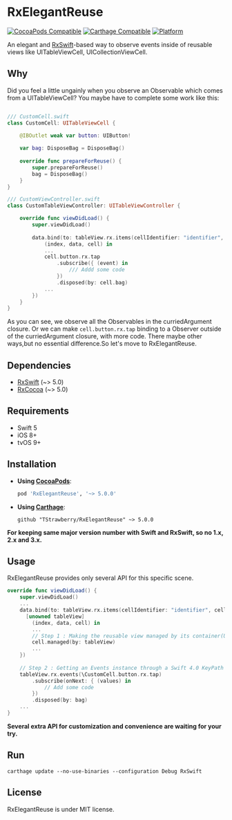# 	RxElegantReuse

[![CocoaPods Compatible](https://img.shields.io/cocoapods/v/RxElegantReuse.svg)](https://img.shields.io/cocoapods/v/RxElegantReuse.svg)
[![Carthage Compatible](https://img.shields.io/badge/Carthage-compatible-4BC51D.svg?style=flat)](https://github.com/Carthage/Carthage)
[![Platform](https://img.shields.io/cocoapods/p/RxElegantReuse.svg?style=flat)](https://github.com/TStrawberry/RxElegantReuse)



An elegant and [RxSwift](https://github.com/ReactiveX/RxSwift)-based way to observe events inside of reusable views like UITableViewCell, UICollectionViewCell.

## Why
Did you feel a little ungainly when you observe an Observable which comes from a UITableViewCell? You maybe have to complete some work like this:
```swift

/// CustomCell.swift
class CustomCell: UITableViewCell {

    @IBOutlet weak var button: UIButton!
    
    var bag: DisposeBag = DisposeBag()
    
    override func prepareForReuse() {
        super.prepareForReuse()
        bag = DisposeBag()
    }
}

/// CustomViewController.swift
class CustomTableViewController: UITableViewController {

    override func viewDidLoad() {
        super.viewDidLoad()
        
        data.bind(to: tableView.rx.items(cellIdentifier: "identifier", cellType: CustomCell.self), curriedArgument: {
            (index, data, cell) in
            ...
            cell.button.rx.tap
                .subscribe({ (event) in
                    /// Addd some code
                })
                .disposed(by: cell.bag) 
            ...
        })   
    }
}

```
As you can see, we observe all the Observables in the curriedArgument closure.
Or we can make `cell.button.rx.tap` binding to a Observer outside of the curriedArgument closure, with more code.
There maybe other ways,but no essential difference.So let's move to RxElegantReuse.


## Dependencies

- [RxSwift](https://github.com/ReactiveX/RxSwift) (~> 5.0)
- [RxCocoa](https://github.com/ReactiveX/RxSwift) (~> 5.0)

## Requirements

- Swift 5
- iOS 8+
- tvOS 9+


## Installation
- **Using [CocoaPods](https://cocoapods.org)**:
    ```ruby
    pod 'RxElegantReuse', '~> 5.0.0'
    ```

- **Using [Carthage](https://github.com/Carthage/Carthage)**:

    ```
    github "TStrawberry/RxElegantReuse" ~> 5.0.0
    ```



**For keeping same major version number with Swift and RxSwift, so no 1.x, 2.x and 3.x.**
​    

## Usage

RxElegantReuse provides only several API for this specific scene.

```swift
override func viewDidLoad() {
    super.viewDidLoad()
    ...
    data.bind(to: tableView.rx.items(cellIdentifier: "identifier", cellType: CustomCell.self), curriedArgument: {
      [unowned tableView]
        (index, data, cell) in
        ...
        // Step 1 : Making the reusable view managed by its container(UITableView/UiCollectionView).
        cell.managed(by: tableView)
        ...
    })
    
    // Step 2 : Getting an Events instance through a Swift 4.0 KeyPath and it is an observable sequence.
    tableView.rx.events(\CustomCell.button.rx.tap)
        .subscribe(onNext: { (values) in            
            // Add some code
        })
        .disposed(by: bag)  
    ...
}
```
**Several extra  API for customization and convenience are waiting for your try.**

## Run

```
carthage update --no-use-binaries --configuration Debug RxSwift
```

## License
RxElegantReuse is under MIT license.

